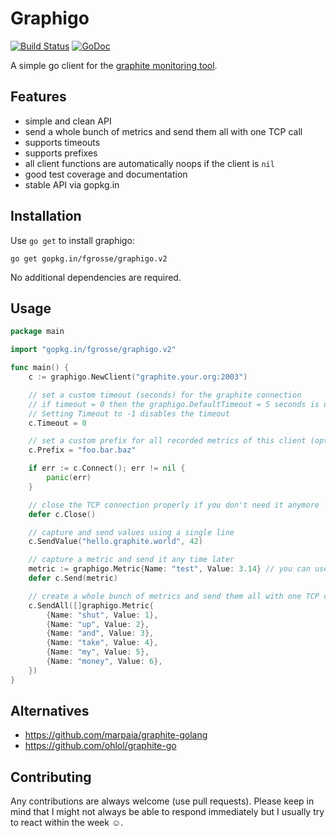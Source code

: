 Graphigo
========

[![Build Status](https://travis-ci.org/fgrosse/graphigo.svg?branch=master)](https://travis-ci.org/fgrosse/graphigo)
[![GoDoc](https://godoc.org/gopkg.in/fgrosse/graphigo.v2?status.svg)](https://godoc.org/gopkg.in/fgrosse/graphigo.v2)

A simple go client for the [graphite monitoring tool][1].

## Features

- simple and clean API
- send a whole bunch of metrics and send them all with one TCP call
- supports timeouts
- supports prefixes
- all client functions are automatically noops if the client is `nil`
- good test coverage and documentation
- stable API via gopkg.in

## Installation

Use `go get` to install graphigo:
```
go get gopkg.in/fgrosse/graphigo.v2
```

No additional dependencies are required.

## Usage

```go
package main

import "gopkg.in/fgrosse/graphigo.v2"

func main() {
    c := graphigo.NewClient("graphite.your.org:2003")

	// set a custom timeout (seconds) for the graphite connection
	// if timeout = 0 then the graphigo.DefaultTimeout = 5 seconds is used
	// Setting Timeout to -1 disables the timeout
	c.Timeout = 0

	// set a custom prefix for all recorded metrics of this client (optional)
	c.Prefix = "foo.bar.baz"

	if err := c.Connect(); err != nil {
		panic(err)
	}

	// close the TCP connection properly if you don't need it anymore
	defer c.Close()

	// capture and send values using a single line
	c.SendValue("hello.graphite.world", 42)

	// capture a metric and send it any time later
	metric := graphigo.Metric{Name: "test", Value: 3.14} // you can use any type as value
	defer c.Send(metric)

	// create a whole bunch of metrics and send them all with one TCP call
	c.SendAll([]graphigo.Metric{
		{Name: "shut", Value: 1},
		{Name: "up", Value: 2},
		{Name: "and", Value: 3},
		{Name: "take", Value: 4},
		{Name: "my", Value: 5},
		{Name: "money", Value: 6},
	})
}
```

## Alternatives

- https://github.com/marpaia/graphite-golang
- https://github.com/ohlol/graphite-go

## Contributing

Any contributions are always welcome (use pull requests).
Please keep in mind that I might not always be able to respond immediately but I usually try to react within the week ☺.

[1]: http://graphite.readthedocs.org/en/latest/overview.html
[2]: https://godoc.org/gopkg.in/fgrosse/graphigo.v2
